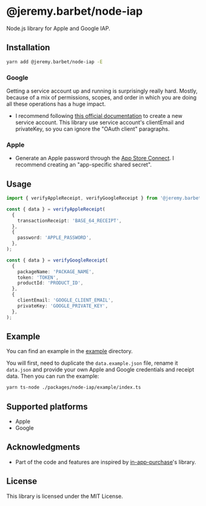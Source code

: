# @jeremy.barbet/node-iap

Node.js library for Apple and Google IAP.

## Installation

```bash
yarn add @jeremy.barbet/node-iap -E
```

### Google

Getting a service account up and running is surprisingly really hard. Mostly, because of a mix of permissions, scopes, and order in which you are doing all these operations has a huge impact.

- I recommend following [this official documentation](https://developers.google.com/android-publisher/getting_started?hl=en#configure_oauth_and_service_accounts) to create a new service account. This library use service account's clientEmail and privateKey, so you can ignore the "OAuth client" paragraphs.

### Apple

- Generate an Apple password through the [App Store Connect](https://help.apple.com/app-store-connect/#/devf341c0f01). I recommend creating an "app-specific shared secret".

## Usage

```ts
import { verifyAppleReceipt, verifyGoogleReceipt } from '@jeremy.barbet/node-iap';

const { data } = verifyAppleReceipt(
  {
    transactionReceipt: 'BASE_64_RECEIPT',
  },
  {
    password: 'APPLE_PASSWORD',
  },
);

const { data } = verifyGoogleReceipt(
  {
    packageName: 'PACKAGE_NAME',
    token: 'TOKEN',
    productId: 'PRODUCT_ID',
  },
  {
    clientEmail: 'GOOGLE_CLIENT_EMAIL',
    privateKey: 'GOOGLE_PRIVATE_KEY',
  },
);
```

## Example

You can find an example in the [example](./example/index.ts) directory.

You will first, need to duplicate the `data.example.json` file, rename it `data.json` and provide your own Apple and Google credentials and receipt data. Then you can run the example:

```bash
yarn ts-node ./packages/node-iap/example/index.ts
```

## Supported platforms

- Apple
- Google

## Acknowledgments

- Part of the code and features are inspired by [in-app-purchase](https://github.com/voltrue2/in-app-purchase)'s library.

## License

This library is licensed under the MIT License.
